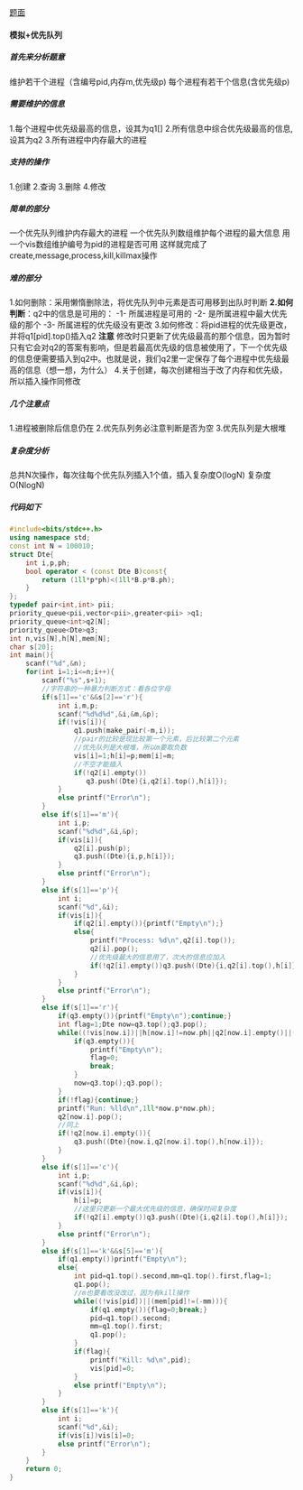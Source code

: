 [题面](https://www.luogu.org/problem/T96702)
#### 模拟+优先队列
##### 首先来分析题意
维护若干个进程（含编号pid,内存m,优先级p)
每个进程有若干个信息(含优先级p)
##### 需要维护的信息
1.每个进程中优先级最高的信息，设其为q1[]
2.所有信息中综合优先级最高的信息,设其为q2
3.所有进程中内存最大的进程
##### 支持的操作
1.创建
2.查询
3.删除
4.修改
##### 简单的部分
一个优先队列维护内存最大的进程
一个优先队列数组维护每个进程的最大信息
用一个vis数组维护编号为pid的进程是否可用
这样就完成了create,message,process,kill,killmax操作
##### 难的部分
1.如何删除：采用懒惰删除法，将优先队列中元素是否可用移到出队时判断
**2.如何判断**：q2中的信息是可用的：
-1- 所属进程是可用的
-2- 是所属进程中最大优先级的那个
-3- 所属进程的优先级没有更改 
3.如何修改：将pid进程的优先级更改，并将q1[pid].top()插入q2
**注意** 修改时只更新了优先级最高的那个信息，因为暂时只有它会对q2的答案有影响，但是若最高优先级的信息被使用了，下一个优先级的信息便需要插入到q2中。也就是说，我们q2里一定保存了每个进程中优先级最高的信息（想一想，为什么）
4.关于创建，每次创建相当于改了内存和优先级，所以插入操作同修改
##### 几个注意点
1.进程被删除后信息仍在
2.优先队列务必注意判断是否为空
3.优先队列是大根堆
##### 复杂度分析
总共N次操作，每次往每个优先队列插入1个值，插入复杂度O(logN)
复杂度O(NlogN)
##### 代码如下
```c++
#include<bits/stdc++.h>
using namespace std;
const int N = 100010;
struct Dte{
    int i,p,ph;
    bool operator < (const Dte B)const{
        return (1ll*p*ph)<(1ll*B.p*B.ph);
    }
};
typedef pair<int,int> pii;
priority_queue<pii,vector<pii>,greater<pii> >q1;
priority_queue<int>q2[N];
priority_queue<Dte>q3;
int n,vis[N],h[N],mem[N];
char s[20];
int main(){
    scanf("%d",&n);
    for(int i=1;i<=n;i++){
        scanf("%s",s+1);
        //字符串的一种暴力判断方式：看各位字母
        if(s[1]=='c'&&s[2]=='r'){
            int i,m,p;
            scanf("%d%d%d",&i,&m,&p);
            if(!vis[i]){
                q1.push(make_pair(-m,i));
                //pair的比较是现比较第一个元素，后比较第二个元素
                //优先队列是大根堆，所以m要取负数
                vis[i]=1;h[i]=p;mem[i]=m;
                //不空才能插入
                if(!q2[i].empty())
                   q3.push((Dte){i,q2[i].top(),h[i]});
            }
            else printf("Error\n");
        }
        else if(s[1]=='m'){
            int i,p;
            scanf("%d%d",&i,&p);
            if(vis[i]){
                q2[i].push(p);
                q3.push((Dte){i,p,h[i]});
            }
            else printf("Error\n");
        }
        else if(s[1]=='p'){
            int i;
            scanf("%d",&i);
            if(vis[i]){
                if(q2[i].empty()){printf("Empty\n");}
                else{
                    printf("Process: %d\n",q2[i].top());
                    q2[i].pop();
                    //优先级最大的信息用了，次大的信息应加入
                    if(!q2[i].empty())q3.push((Dte){i,q2[i].top(),h[i]});
                }
            }
            else printf("Error\n");
        }
        else if(s[1]=='r'){
            if(q3.empty()){printf("Empty\n");continue;}
            int flag=1;Dte now=q3.top();q3.pop();
            while((!vis[now.i])||h[now.i]!=now.ph||q2[now.i].empty()||(now.p!=q2[now.i].top())){
                if(q3.empty()){
                    printf("Empty\n");
                    flag=0;
                    break;
                }
                now=q3.top();q3.pop();
            }
            if(!flag){continue;}
            printf("Run: %lld\n",1ll*now.p*now.ph);
            q2[now.i].pop();
            //同上
            if(!q2[now.i].empty()){
                q3.push((Dte){now.i,q2[now.i].top(),h[now.i]});
            }
        }
        else if(s[1]=='c'){
            int i,p;
            scanf("%d%d",&i,&p);
            if(vis[i]){
                h[i]=p;
                //这里只更新一个最大优先级的信息，确保时间复杂度
                if(!q2[i].empty())q3.push((Dte){i,q2[i].top(),h[i]});
            }
            else printf("Error\n");
        }
        else if(s[1]=='k'&&s[5]=='m'){
            if(q1.empty())printf("Empty\n");
            else{
                int pid=q1.top().second,mm=q1.top().first,flag=1;
                q1.pop();
                //m也要看改没改过，因为有kill操作
                while((!vis[pid])||(mem[pid]!=(-mm))){
                    if(q1.empty()){flag=0;break;}
                    pid=q1.top().second;
                    mm=q1.top().first;
                    q1.pop();
                }
                if(flag){
                    printf("Kill: %d\n",pid);
                    vis[pid]=0;
                }
                else printf("Empty\n");
            }
        }
        else if(s[1]=='k'){
            int i;
            scanf("%d",&i);
            if(vis[i])vis[i]=0;
            else printf("Error\n");
        }
    }
    return 0;
}
```